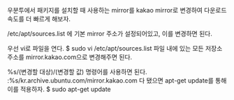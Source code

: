 우분투에서 패키지를 설치할 때 사용하는 mirror를 kakao mirror로 변경하여 다운로드 속도를 더 빠르게 해보자.

/etc/apt/sources.list 에 기본 mirror 주소가 설정되어있고, 이를 변경하면 된다.

우선 vi로 파일을 연다.
$ sudo vi /etc/apt/sources.list
파일 내에 있는 모든 저장소 주소를 mirror.kakao.com으로 변경해주면 된다.

%s/(변경할 대상)/(변경할 값) 명령어를 사용하면 된다.
:%s/kr.archive.ubuntu.com/mirror.kakao.com
다 됐으면 apt-get update를 통해 이를 적용하자.
$ sudo apt-get update
